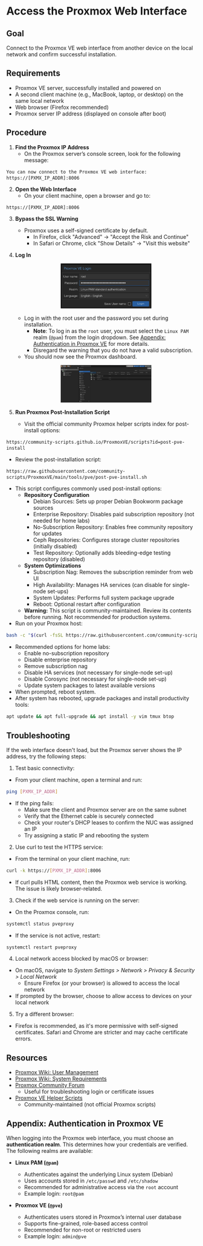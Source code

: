 # Access the Proxmox Web Interface

## Goal
Connect to the Proxmox VE web interface from another device on the local network and confirm successful installation.

## Requirements
- Proxmox VE server, successfully installed and powered on
- A second client machine (e.g., MacBook, laptop, or desktop) on the same local network
- Web browser (Firefox recommended)
- Proxmox server IP address (displayed on console after boot)

## Procedure

1. **Find the Proxmox IP Address**
   - On the Proxmox server’s console screen, look for the following message:
```
You can now connect to the Proxmox VE web interface: https://[PXMX_IP_ADDR]:8006
```

2. **Open the Web Interface**
   - On your client machine, open a browser and go to:
```
https://[PXMX_IP_ADDR]:8006
```

3. **Bypass the SSL Warning**
   - Proxmox uses a self-signed certificate by default.
       - In Firefox, click "Advanced" → "Accept the Risk and Continue"
       - In Safari or Chrome, click "Show Details" → "Visit this website"

4. **Log In**

    <p align="center">
      <img src="../res/screenshots/03_web-ui_00.png" alt="Proxmox Login" width="50%">
    </p>

    - Log in with the root user and the password you set during installation.
        - **Note**: To log in as the `root` user, you must select the `Linux PAM` realm (`@pam`) from the login
          dropdown. See [Appendix: Authentication in Proxmox VE](#appendix-authentication-in-proxmox-ve) for more
          details.
        - Disregard the warning that you do not have a valid subscription.
    - You should now see the Proxmox dashboard.

     <p align="center">
       <img src="../res/screenshots/03_web-ui_01.png" alt="Proxmox Dashboard" width="50%">
     </p>

5. **Run Proxmox Post-Installation Script**  
   - Visit the official community Proxmox helper scripts index for post-install options:

```
https://community-scripts.github.io/ProxmoxVE/scripts?id=post-pve-install
```
   - Review the post-installation script:

```
https://raw.githubusercontent.com/community-scripts/ProxmoxVE/main/tools/pve/post-pve-install.sh
```
   - This script configures commonly used post-install options:  
       - **Repository Configuration**
           - Debian Sources: Sets up proper Debian Bookworm package sources
           - Enterprise Repository: Disables paid subscription repository (not needed for home labs)
           - No-Subscription Repository: Enables free community repository for updates
           - Ceph Repositories: Configures storage cluster repositories (initially disabled)
           - Test Repository: Optionally adds bleeding-edge testing repository (disabled)
       - **System Optimizations**
           - Subscription Nag: Removes the subscription reminder from web UI
           - High Availability: Manages HA services (can disable for single-node set-ups)
           - System Updates: Performs full system package upgrade
           - Reboot: Optional restart after configuration
       - **Warning:** This script is community-maintained. Review its contents before running. Not recommended for production systems.
   - Run on your Proxmox host:  
```bash
bash -c "$(curl -fsSL https://raw.githubusercontent.com/community-scripts/ProxmoxVE/main/tools/pve/post-pve-install.sh)"
```
   - Recommended options for home labs:
       - Enable no-subscription repository
       - Disable enterprise repository
       - Remove subscription nag
       - Disable HA services (not necessary for single-node set-up)
       - Disable Corosync (not necessary for single-node set-up)
       - Update system packages to latest available versions
   - When prompted, reboot system.
   - After system has rebooted, upgrade packages and install productivity tools:
```bash
apt update && apt full-upgrade && apt install -y vim tmux btop
```


## Troubleshooting

If the web interface doesn't load, but the Proxmox server shows the IP address, try the following steps:


1. Test basic connectivity:
- From your client machine, open a terminal and run:

```bash
ping [PXMX_IP_ADDR]
```

- If the ping fails:
   - Make sure the client and Proxmox server are on the same subnet
   - Verify that the Ethernet cable is securely connected
   - Check your router's DHCP leases to confirm the NUC was assigned an IP
   - Try assigning a static IP and rebooting the system

2. Use curl to test the HTTPS service:

- From the terminal on your client machine, run:
```bash
curl -k https://[PXMX_IP_ADDR]:8006
```

- If curl pulls HTML content, then the Proxmox web service is working. The issue is likely browser-related.

3. Check if the web service is running on the server:
- On the Proxmox console, run:
```bash
systemctl status pveproxy
```

- If the service is not active, restart:
```bash
systemctl restart pveproxy
```

4. Local network access blocked by macOS or browser:
- On macOS, navigate to *System Settings > Network > Privacy & Security > Local Network*
    - Ensure Firefox (or your browser) is allowed to access the local network
- If prompted by the browser, choose to allow access to devices on your local network

5. Try a different browser:
- Firefox is recommended, as it's more permissive with self-signed certificates. Safari and Chrome are stricter and may
cache certificate errors.

## Resources

- [Proxmox Wiki: User Management](https://pve.proxmox.com/wiki/User_Management)
- [Proxmox Wiki: System Requirements](https://pve.proxmox.com/wiki/System_Requirements)
- [Proxmox Community Forum](https://forum.proxmox.com/)
  - Useful for troubleshooting login or certificate issues
- [Proxmox VE Helper Scripts](https://community-scripts.github.io/ProxmoxVE/)
  - Community-maintained (not official Proxmox scripts)

## Appendix: Authentication in Proxmox VE

When logging into the Proxmox web interface, you must choose an **authentication realm**. This determines how your
credentials are verified. The following realms are available:

- **Linux PAM (`@pam`)**
  - Authenticates against the underlying Linux system (Debian)
  - Uses accounts stored in `/etc/passwd` and `/etc/shadow`
  - Recommended for administrative access via the `root` account
  - Example login: `root@pam`

- **Proxmox VE (`@pve`)**
  - Authenticates users stored in Proxmox’s internal user database
  - Supports fine-grained, role-based access control
  - Recommended for non-root or restricted users
  - Example login: `admin@pve`


